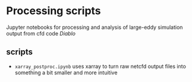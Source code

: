 # Processing scripts

Jupyter notebooks for processing and analysis of large-eddy simulation output from cfd code *Diablo*

## scripts

* `xarray_postproc.ipynb` uses xarray to turn raw netcfd output files into something a bit smaller and more intuitive

